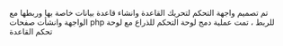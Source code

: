 تم تصميم واجهة التحكم لتحريك القاعدة وانشاء قاعدة بيانات خاصة بها وربطها مع الواجهة وانشأت صفحات php للربط ، 
تمت عملية دمج لوحة التحكم للذراع مع لوحة تحكم القاعدة 
